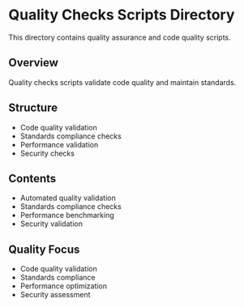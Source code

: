 # Quality Checks Scripts Directory

This directory contains quality assurance and code quality scripts.

## Overview

Quality checks scripts validate code quality and maintain standards.

## Structure

- Code quality validation
- Standards compliance checks
- Performance validation
- Security checks

## Contents

- Automated quality validation
- Standards compliance checks
- Performance benchmarking
- Security validation

## Quality Focus

- Code quality validation
- Standards compliance
- Performance optimization
- Security assessment

